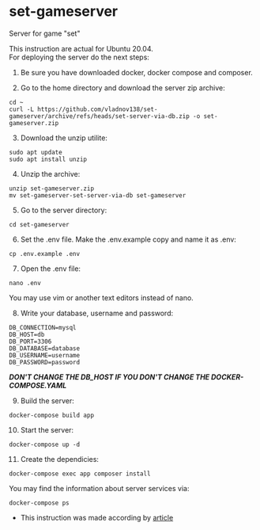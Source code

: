 # set-gameserver  
Server for game "set"  
  
This instruction are actual for Ubuntu 20.04.  
For deploying the server do the next steps:  
1. Be sure you have downloaded docker, docker compose and composer.  

2. Go to the home directory and download the server zip archive:  
```
cd ~
curl -L https://github.com/vladnov138/set-gameserver/archive/refs/heads/set-server-via-db.zip -o set-gameserver.zip
```

3. Download the unzip utilite:  
```
sudo apt update
sudo apt install unzip
```

4. Unzip the archive:
```
unzip set-gameserver.zip
mv set-gameserver-set-server-via-db set-gameserver
```

5. Go to the server directory:
```
cd set-gameserver
```

6. Set the .env file. Make the .env.example copy and name it as .env:
```
cp .env.example .env
```

7. Open the .env file:
```
nano .env
```
You may use vim or another text editors instead of nano.

8. Write your database, username and password:
```
DB_CONNECTION=mysql
DB_HOST=db
DB_PORT=3306
DB_DATABASE=database
DB_USERNAME=username
DB_PASSWORD=password
```
***DON'T CHANGE THE DB_HOST IF YOU DON'T CHANGE THE DOCKER-COMPOSE.YAML***

9. Build the server:
```
docker-compose build app
```

10. Start the server:
```
docker-compose up -d
```

11. Create the dependicies:
```
docker-compose exec app composer install
```

You may find the information about server services via:
```
docker-compose ps
```
  
- This instruction was made according by [article](https://www.digitalocean.com/community/tutorials/how-to-install-and-set-up-laravel-with-docker-compose-on-ubuntu-20-04-ru)
